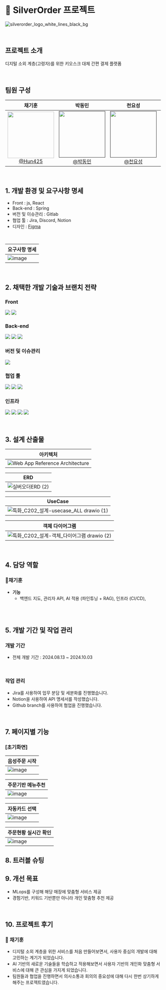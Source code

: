 
# 📖 SilverOrder 프로젝트
![silverorder_logo_white_lines_black_bg](https://github.com/user-attachments/assets/4acc03b4-b7b9-4d5f-969a-f886e5528876)



<br>

## 프로젝트 소개

디지털 소외 계층(고령자)를 위한 키오스크 대체 간편 결제 플랫폼

<br>

## 팀원 구성

<div align="center">

| **채기훈** | **박동민** | **천요성** | **박봉균** | **노명환** |
| :------: | :------: | :------: | :------: | :------: | 
| [<img src="https://avatars.githubusercontent.com/Hun425?v=4" height=150 width=150><br/> @Hun425](https://github.com/Hun425) | [<img src="https://avatars.githubusercontent.com/trick0846?v=4" height=150 width=150><br/> @박동민]() | [<img src="https://avatars.githubusercontent.com/trick0846?v=4" height=150 width=150><br/> @천요성]() | [<img src="https://avatars.githubusercontent.com/trick0846?v=4" height=150 width=150><br/> @박봉균]() | [<img src="https://avatars.githubusercontent.com/trick0846?v=4" height=150 width=150><br/> @노명환]() |

</div>

<br>

## 1. 개발 환경 및 요구사항 명세

- Front :  js, React
- Back-end : Spring
- 버전 및 이슈관리 : Gitlab
- 협업 툴 : Jira, Discord, Notion
- 디자인 : [Figma]()

<br>

| 요구사항 명세 |
|----------|
|![image](https://github.com/user-attachments/assets/95d0553b-d5fa-4934-99a2-73064dd5e1df)|



<br>

## 2. 채택한 개발 기술과 브랜치 전략

### Front 
<img src="https://img.shields.io/badge/javascript-F7DF1E?style=for-the-badge&logo=javascript&logoColor=black"> <img src="https://img.shields.io/badge/react-61DAFB?style=for-the-badge&logo=react&logoColor=black"> 

### Back-end  
<img src="https://img.shields.io/badge/java-007396?style=for-the-badge&logo=java&logoColor=white"> <img src="https://img.shields.io/badge/spring-6DB33F?style=for-the-badge&logo=spring&logoColor=white"> <img src="https://img.shields.io/badge/mssql-4479A1?style=for-the-badge&logo=mssql&logoColor=white"> 


### 버전 및 이슈관리 

 <img src="https://img.shields.io/badge/git-F05032?style=for-the-badge&logo=git&logoColor=white"> 

### 협업 툴 

 <img src="https://img.shields.io/badge/jira-0052CC?style=for-the-badge&logo=jira&logoColor=white"> <img src="https://img.shields.io/badge/Discord-5865F2?style=for-the-badge&logo=Discord&logoColor=white"> <img src="https://img.shields.io/badge/Notion-000000?style=for-the-badge&logo=Notion&logoColor=white">

### 인프라 

<img src="https://img.shields.io/badge/aws-232F3E?style=for-the-badge&logo=amazonwebservices&logoColor=white">  <img src="https://img.shields.io/badge/docker-2496ED?style=for-the-badge&logo=docker&logoColor=white"> <img src="https://img.shields.io/badge/jenkins-D24939?style=for-the-badge&logo=jenkins&logoColor=white"> <img src="https://img.shields.io/badge/nginx-009639?style=for-the-badge&logo=nginx&logoColor=white">


<br>

## 3. 설계 산출물

| 아키텍처 |
|----------|
|![Web App Reference Architecture](https://github.com/user-attachments/assets/23e3a28a-e906-4bd0-b506-c6ef6d2ac6cf)|


| ERD |
|----------|
|![실버오더ERD (2)](https://github.com/user-attachments/assets/95046109-84b7-450c-8b0f-3267eb6fc9aa)|

| UseCase |
|----------|
|![특화_C202_설계-usecase_ALL drawio (1)](https://github.com/user-attachments/assets/c3dda336-dc9c-478a-adb8-e1e6473d54d6)|

| 객체 다이어그램 |
|----------|
|![특화_C202_설계-객체_다이어그램 drawio (2)](https://github.com/user-attachments/assets/8364ca2a-d15c-4c53-984b-cd95ee5587d2)|


<br>

## 4. 담당 역할

    
### 👻채기훈

- **기능**
    - 백엔드 지도, 관리자 API, AI 적용 (파인튜닝 + RAG), 인프라 (CI/CD),  

<br>




<br>

## 5. 개발 기간 및 작업 관리

### 개발 기간

- 전체 개발 기간 : 2024.08.13 ~ 2024.10.03

<br>

### 작업 관리

- Jira를 사용하여 업무 분담 및 세분화를 진행했습니다.
- Notion을 사용하여 API 명세서를 작성했습니다.
- Github branch를 사용하여 협업을 진행했습니다.



<br>

## 7. 페이지별 기능

### [초기화면]


| 음성주문 시작 |
|----------|
|![image](https://github.com/user-attachments/assets/f58ce81f-f898-4333-bb72-420f95223d8b)|



| 주문기반 메뉴추천 |
|----------|
|![image](https://github.com/user-attachments/assets/90a661f0-183a-4f4a-b665-6c9f94bc653e)|



| 자동카드 선택 |
|----------|
|![image](https://github.com/user-attachments/assets/dac17f54-6350-4a93-9200-88c1f816e497)|


| 주문현황 실시간 확인 |
|----------|
|![image](https://github.com/user-attachments/assets/ad947946-077b-47d3-b5dc-96c346531a6d)|

## 8. 트러블 슈팅



## 9. 개선 목표
- MLops를 구성해 해당 매장에 맞춤형 서비스 제공
- 경험기반, 키워드 기반뿐만 아니라 개인 맞춤형 추천 제공


<br>

## 10. 프로젝트 후기

### 👻 채기훈
- 디지털 소외 계층을 위한 서비스를 처음 만들어보면서, 사용자 중심의 개발에 대해 고민하는 계기가 되었습니다.
- AI 기반의 새로운 기술들을 학습하고 적용해보면서 사용자 기반의 개인화 맞춤형 서비스에 대해 큰 관심을 가지게 되었습니다.
- 팀원들과 협업을 진행하면서 의사소통과 회의의 중요성에 대해 다시 한번 상기하게 해주는 프로젝트였습니다.


<br>



